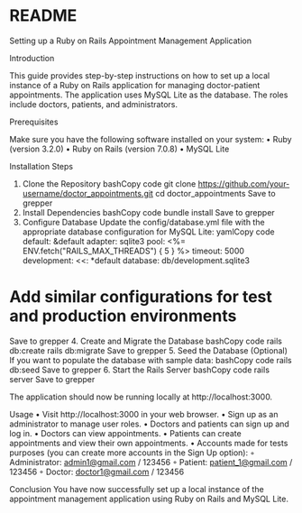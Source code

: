 # README

Setting up a Ruby on Rails Appointment Management Application

Introduction


This guide provides step-by-step instructions on how to set up a local instance of a Ruby on Rails application for managing doctor-patient appointments. The application uses MySQL Lite as the database. The roles include doctors, patients, and administrators.

Prerequisites


Make sure you have the following software installed on your system:
    • Ruby (version 3.2.0)
    • Ruby on Rails (version 7.0.8)
    • MySQL Lite
    
Installation Steps
1. Clone the Repository
bashCopy code
git clone https://github.com/your-username/doctor_appointments.git
cd doctor_appointments
Save to grepper
2. Install Dependencies
bashCopy code
bundle install
Save to grepper
3. Configure Database
Update the config/database.yml file with the appropriate database configuration for MySQL Lite:
yamlCopy code
default: &default
  adapter: sqlite3
  pool: <%= ENV.fetch("RAILS_MAX_THREADS") { 5 } %>
  timeout: 5000
development:
  <<: *default
  database: db/development.sqlite3
# Add similar configurations for test and production environments
Save to grepper
4. Create and Migrate the Database
bashCopy code
rails db:create
rails db:migrate
Save to grepper
5. Seed the Database (Optional)
If you want to populate the database with sample data:
bashCopy code
rails db:seed
Save to grepper
6. Start the Rails Server
bashCopy code
rails server
Save to grepper

The application should now be running locally at http://localhost:3000.

Usage
    • Visit http://localhost:3000 in your web browser.
    • Sign up as an administrator to manage user roles.
    • Doctors and patients can sign up and log in.
    • Doctors can view appointments.
    • Patients can create appointments and view their own appointments.
    • Accounts made for tests purposes (you can create more accounts in the Sign Up option):
        ◦ Administrator: admin1@gmail.com / 123456
        ◦ Patient: patient_1@gmail.com / 123456
        ◦ Doctor: doctor1@gmail.com / 123456

Conclusion
You have now successfully set up a local instance of the appointment management application using Ruby on Rails and MySQL Lite.

